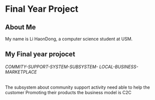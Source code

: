 # **Final Year Project**

## About Me
My name is Li HaonDong, a computer science student at USM. 

## My Final year projocet

###### COMMITY-SUPPORT-SYSTEM-SUBSYSTEM- LOCAL-BUSINESS-MARKETPLACE
The  subsystem about community support activity need able to help the customer Promoting their products the business model is C2C  
